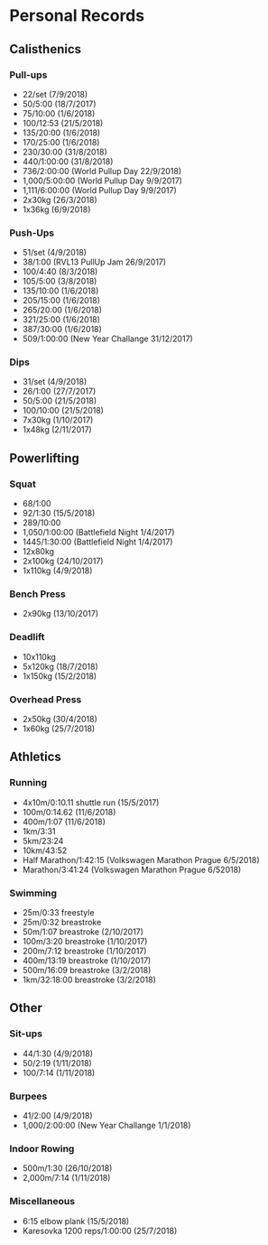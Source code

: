 # Personal Records

## Calisthenics

### Pull-ups
- 22/set (7/9/2018)
- 50/5:00 (18/7/2017)
- 75/10:00 (1/6/2018)
- 100/12:53 (21/5/2018)
- 135/20:00 (1/6/2018)
- 170/25:00 (1/6/2018)
- 230/30:00 (31/8/2018)
- 440/1:00:00 (31/8/2018)
- 736/2:00:00 (World Pullup Day 22/9/2018)
- 1,000/5:00:00 (World Pullup Day 9/9/2017)
- 1,111/6:00:00 (World Pullup Day 9/9/2017)
- 2x30kg (26/3/2018)
- 1x36kg (6/9/2018)

### Push-Ups
- 51/set (4/9/2018)
- 38/1:00 (RVL13 PullUp Jam 26/9/2017)
- 100/4:40 (8/3/2018)
- 105/5:00 (3/8/2018)
- 135/10:00 (1/6/2018)
- 205/15:00 (1/6/2018)
- 265/20:00 (1/6/2018)
- 321/25:00 (1/6/2018)
- 387/30:00 (1/6/2018)
- 509/1:00:00 (New Year Challange 31/12/2017)

### Dips
- 31/set (4/9/2018)
- 26/1:00 (27/7/2017)
- 50/5:00 (21/5/2018)
- 100/10:00 (21/5/2018)
- 7x30kg (1/10/2017)
- 1x48kg (2/11/2017)

## Powerlifting

### Squat
- 68/1:00
- 92/1:30 (15/5/2018)
- 289/10:00
- 1,050/1:00:00 (Battlefield Night 1/4/2017)
- 1445/1:30:00 (Battlefield Night 1/4/2017)
- 12x80kg
- 2x100kg (24/10/2017)
- 1x110kg (4/9/2018)

### Bench Press
- 2x90kg (13/10/2017)

### Deadlift
- 10x110kg
- 5x120kg (18/7/2018)
- 1x150kg (15/2/2018)

### Overhead Press
- 2x50kg (30/4/2018)
- 1x60kg (25/7/2018)

## Athletics

### Running
- 4x10m/0:10.11 shuttle run (15/5/2017)
- 100m/0:14.62 (11/6/2018)
- 400m/1:07 (11/6/2018)
- 1km/3:31
- 5km/23:24
- 10km/43:52
- Half Marathon/1:42:15 (Volkswagen Marathon Prague 6/5/2018)
- Marathon/3:41:24 (Volkswagen Marathon Prague 6/52018)

### Swimming
- 25m/0:33 freestyle
- 25m/0:32 breastroke
- 50m/1:07 breastroke (2/10/2017)
- 100m/3:20 breastroke (1/10/2017)
- 200m/7:12 breastroke (1/10/2017)
- 400m/13:19 breastroke (1/10/2017)
- 500m/16:09 breastroke (3/2/2018)
- 1km/32:18:00 breastroke (3/2/2018)

## Other

### Sit-ups
- 44/1:30 (4/9/2018)
- 50/2:19 (1/11/2018)
- 100/7:14 (1/11/2018)

### Burpees
- 41/2:00 (4/9/2018)
- 1,000/2:00:00 (New Year Challange 1/1/2018)

### Indoor Rowing
- 500m/1:30 (26/10/2018)
- 2,000m/7:14 (1/11/2018)

### Miscellaneous
- 6:15 elbow plank (15/5/2018)
- Karesovka 1200 reps/1:00:00 (25/7/2018)
